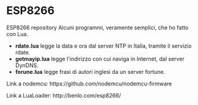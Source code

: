 # ESP8266

ESP8266 repository
Alcuni programmi, veramente semplici, che ho fatto con Lua.<p>
<ul>
<li> <b>rdate.lua</b>     legge la data e ora dal server NTP in Italia, tramite il servizio rdate.
<li> <b>getmayip.lua</b>  legge l'indirizzo con cui naviga in Internet, dal server DynDNS.
<li> <b>forune.lua</b>    legge frasi di autori inglesi da un server fortune.
</ul>
Link a nodemcu: https://github.com/nodemcu/nodemcu-firmware<p>
Link a LuaLoader: http://benlo.com/esp8266/<p>
